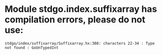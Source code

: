 # Module stdgo.index.suffixarray has compilation errors, please do not use:
```
stdgo/index/suffixarray/Suffixarray.hx:308: characters 22-34 : Type not found : GoUnTypedInt

```

